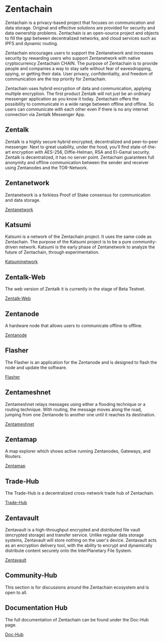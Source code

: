 # Zentachain

Zentachain is a privacy-based project that focuses on communication and data storage. Original and effective solutions are provided for security and data ownership problems. Zentachain is an open-source project and objects to fill the gap between decentralized networks, and cloud services such as IPFS ​and dynamic routing.

Zentachain encourages users to support the Zentanetwork and increases security by rewarding users who support Zentanetwork with native cryptocurrency Zentachain CHAIN. The purpose of Zentachain is to provide people and companies a way to stay safe without fear of eavesdropping, spying, or getting their data. User privacy, confidentiality, and freedom of communication are the top priority for Zentachain.

Zentachain uses hybrid encryption of data and communication, applying multiple encryption. The first product Zentalk will not just be an ordinary messenger application as you know it today. Zentachain offers the possibility to communicate in a wide range between offline and offline. So users can communicate with each other even if there is no any internet connection via Zentalk Messenger App.

## Zentalk

Zentalk is a highly secure hybrid encrypted, decentralized and peer-to-peer messenger. Next to great usability, under the hood, you’ll find state-of-the-art encryption with AES-256, Diffie-Helman, RSA and El-Gamal security. Zentalk is decentralized, it has no server point. Zentachain guarantees full anonymity and offline communication between the sender and receiver using Zentanodes and the TOR-Network.

## Zentanetwork

Zentanetwork is a forkless Proof of Stake consensus for communication and data storage.

[Zentanetwork](https://docs.zentachain.io/zentanetwork)

## Katsumi

Katsumi is a network of the Zentachain project. It uses the same code as Zentachain. The purpose of the Katsumi project is to be a pure community-driven network. Katsumi is the early phase of Zentanetwork to analyze the future of Zentachain, through experimentation.

[Katsuminetwork](https://docs.zentachain.io/katsuminetwork)

## Zentalk-Web

The web version of Zentalk it is currently in the stage of Beta Testnet.

[Zentalk-Web](https://zentalk.chat)

## Zentanode

A hardware node that allows users to communicate offline to offline.

[Zentanode]()

## Flasher

The Flasher is an application for the Zentanode and is designed to flash the node and update the software.

[Flasher]()

## Zentameshnet

Zentameshnet relays messages using either a flooding technique or a routing technique. With routing, the message moves along the road, jumping from one Zentanode to another one until it reaches its destination.

[Zentameshnet](https://github.com/ZentaChain/Zentamesh-rust)

## Zentamap

A map explorer which shows active running Zentanodes, Gateways, and Routers.

[Zentamap](https://zentachain.io/zentamap)

## Trade-Hub

The Trade-Hub is a decentralized cross-network trade hub of Zentachain.

[Trade-Hub](https://trade.zentachain.io)

## Zentavault

Zentavault is a high-throughput encrypted and distributed file vault (encrypted storage) and transfer service. Unlike regular data storage systems, Zentavault will store nothing on the user's device. Zentavault acts as an encryption delivery tool, with the ability to encrypt and dynamically distribute content securely onto the InterPlanetary File System.

[Zentavault](https://github.com/ZentaChain/Zentavault)

## Community-Hub

This section is for discussions around the Zentachain ecosystem and is open to all.
 
## Documentation Hub

The full documentation of Zentachain can be found under the Doc-Hub page.

[Doc-Hub](https://docs.zentachain.io)
